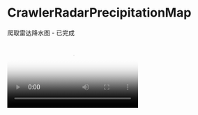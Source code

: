 # CrawlerRadarPrecipitationMap

爬取雷达降水图 - 已完成

<video id="video" controls="" preload="none" poster="http://om2bks7xs.bkt.clouddn.com/2017-08-26-Markdown-Advance-Video.jpg">
  <source id="mp4" src="blob:https://v.youku.com/064235a8-1fad-4822-9f1c-f7eab38ec8d7" type="video/mp4">
</video>
